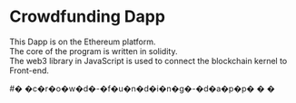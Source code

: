 # Crowdfunding Dapp
This Dapp is on the Ethereum platform.  
The core of the program is written in solidity.  
The web3 library in JavaScript is used to connect the blockchain kernel to Front-end.  


#� �c�r�o�w�d�-�f�u�n�d�i�n�g�-�d�a�p�p�
�
�
